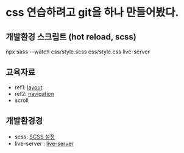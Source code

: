 # css 연습하려고 git을 하나 만들어봤다.

## 개발환경 스크립트 (hot reload, scss)

npx sass --watch css/style.scss css/style.css
live-server

## 교육자료

- ref1: [layout](https://www.ankitweblogic.com/css/web-exercise.php)
- ref2: [navigation](https://www.w3resource.com/html-css-exercise/navigation.php)
- scroll

## 개발환경경

- scss: [SCSS 설정](https://anerim.tistory.com/192)
- live-server : [live-server](https://www.educative.io/answers/how-to-add-live-reload-to-a-static-page)
